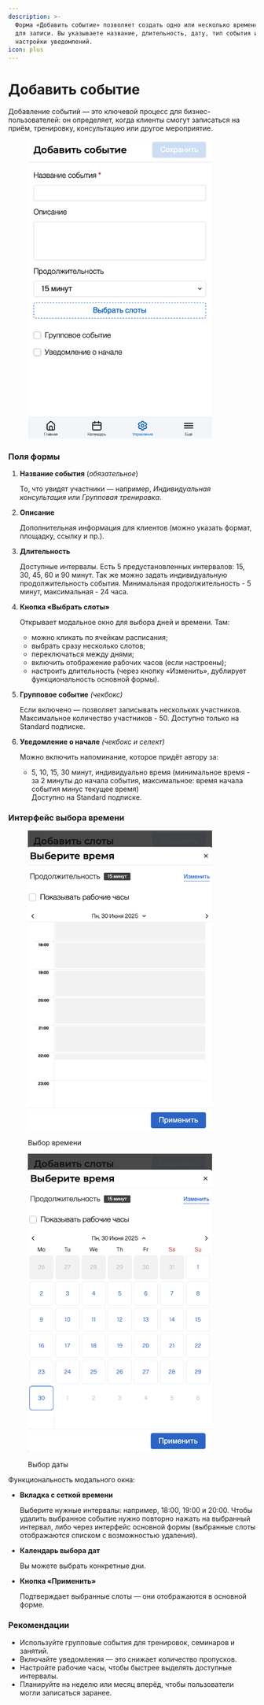 ```yaml
---
description: >-
  Форма «Добавить событие» позволяет создать одно или несколько временных окон
  для записи. Вы указываете название, длительность, дату, тип события и
  настройки уведомлений.
icon: plus
---
```


# Добавить событие

Добавление событий — это ключевой процесс для бизнес-пользователей: он определяет, когда клиенты смогут записаться на приём, тренировку, консультацию или другое мероприятие.

<figure><img src="../../../.gitbook/assets/management - add event.png" alt="" width="375"><figcaption></figcaption></figure>

### Поля формы

1.  **Название события** (_обязательное_)

    То, что увидят участники — например, _Индивидуальная консультация_ или _Групповая тренировка_.
2.  **Описание**

    Дополнительная информация для клиентов (можно указать формат, площадку, ссылку и пр.).
3.  **Длительность**

    Доступные интервалы. Есть 5 предустановленных интервалов: 15, 30, 45, 60 и 90 минут. Так же можно задать индивидуальную продолжительность события. Минимальная продолжительность - 5 минут, максимальная - 24 часа.
4.  **Кнопка «Выбрать слоты»**

    Открывает модальное окно для выбора дней и времени. Там:

    * можно кликать по ячейкам расписания;
    * выбрать сразу несколько слотов;
    * переключаться между днями;
    * включить отображение рабочих часов (если настроены);
    * настроить длительность (через кнопку «Изменить», дублирует функциональность основной формы).
5.  **Групповое событие** _(чекбокс)_

    Если включено — позволяет записывать нескольких участников. Максимальное количество участников - 50. Доступно только на Standard подписке.
6.  **Уведомление о начале** _(чекбокс и селект)_

    Можно включить напоминание, которое придёт автору за:

    * 5, 10, 15, 30 минут, индивидуально время (минимальное время - за 2 минуты до начала события, максимальное: время начала события минус текущее время)\
      Доступно на Standard подписке.

### Интерфейс выбора времени

<div><figure><img src="../../../.gitbook/assets/management - add slots - select time.png" alt="" width="375"><figcaption><p>Выбор времени</p></figcaption></figure> <figure><img src="../../../.gitbook/assets/management - add slots - select time - calendar.png" alt="" width="375"><figcaption><p>Выбор даты</p></figcaption></figure></div>

Функциональность модального окна:

*   **Вкладка с сеткой времени**

    Выберите нужные интервалы: например, 18:00, 19:00 и 20:00. Чтобы удалить выбранное событие нужно повторно нажать на выбранный интервал, либо через интерфейс основной формы (выбранные слоты отображаются списком с возможностью удаления).
*   **Календарь выбора дат**

    Вы можете выбрать конкретные дни.
*   **Кнопка «Применить»**

    Подтверждает выбранные слоты — они отображаются в основной форме.

### Рекомендации

* Используйте групповые события для тренировок, семинаров и занятий.
* Включайте уведомления — это снижает количество пропусков.
* Настройте рабочие часы, чтобы быстрее выделять доступные интервалы.
* Планируйте на неделю или месяц вперёд, чтобы пользователи могли записаться заранее.
